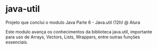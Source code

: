 # java-util
Projeto que conclui o modulo Java Parte 6 - Java.util (12h) @ Alura

Este modulo avança os conhecimentos da biblioteca java.util, importante para uso de Arrays, Vectors, Lists, Wrappers, entre outras funções essenciais.
